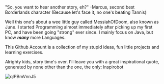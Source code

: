 "So, you want to hear another story, eh?" -Marcus, second best Borderlands character (Because let's face it, no one's beating Tannis)

Well this one's about a wee little guy called MessiahOfDoom, also known as June.
I started Programming almost immediately after picking up my first PC, and have been going "strong" ever since. I mainly focus on Java, but know _**many**_ more Languages.


This Github Account is a collection of my stupid ideas, fun little projects and learning exercises.

Alrighty kids, story time's over. I'll leave you with a great inspirational quote, generated by none other than the one, the only: Inspirobot


![qlPBmVnnJ5](https://user-images.githubusercontent.com/42930041/168336827-f73b8ba4-7320-4d80-a8bb-48ea04747482.jpg)
